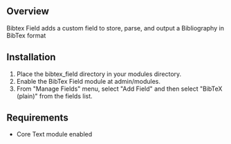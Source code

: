 
Overview
--------

Bibtex Field adds a custom field to store, parse, and output a Bibliography in BibTex format


Installation
-----------

1. Place the bibtex_field directory in your modules directory.
2. Enable the BibTex Field module at admin/modules.
3. From "Manage Fields" menu, select "Add Field" and then select "BibTeX (plain)" from the fields list.

Requirements
------------

 * Core Text module enabled

